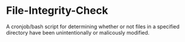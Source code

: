 # File-Integrity-Check
A cronjob/bash script for determining whether or not files in a specified directory have been unintentionally or malicously modified.
